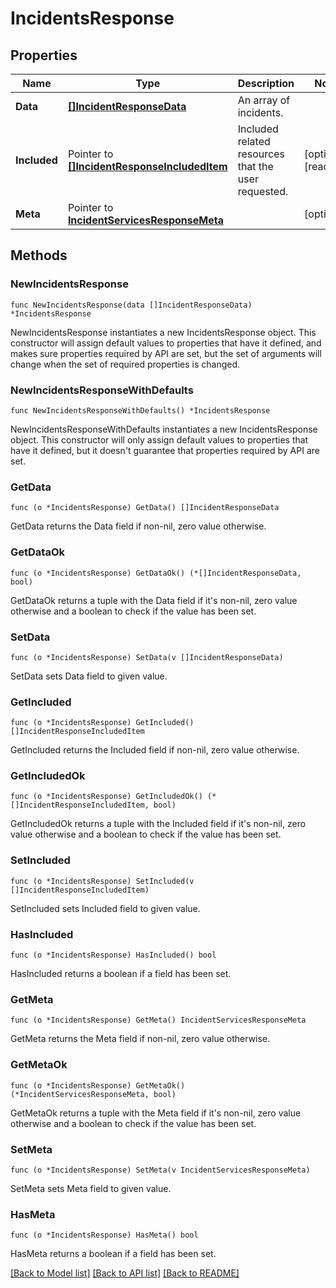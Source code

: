 # IncidentsResponse

## Properties

| Name         | Type                                                                             | Description                                         | Notes                 |
| ------------ | -------------------------------------------------------------------------------- | --------------------------------------------------- | --------------------- |
| **Data**     | [**[]IncidentResponseData**](IncidentResponseData.md)                            | An array of incidents.                              |
| **Included** | Pointer to [**[]IncidentResponseIncludedItem**](IncidentResponseIncludedItem.md) | Included related resources that the user requested. | [optional] [readonly] |
| **Meta**     | Pointer to [**IncidentServicesResponseMeta**](IncidentServicesResponseMeta.md)   |                                                     | [optional]            |

## Methods

### NewIncidentsResponse

`func NewIncidentsResponse(data []IncidentResponseData) *IncidentsResponse`

NewIncidentsResponse instantiates a new IncidentsResponse object.
This constructor will assign default values to properties that have it defined,
and makes sure properties required by API are set, but the set of arguments
will change when the set of required properties is changed.

### NewIncidentsResponseWithDefaults

`func NewIncidentsResponseWithDefaults() *IncidentsResponse`

NewIncidentsResponseWithDefaults instantiates a new IncidentsResponse object.
This constructor will only assign default values to properties that have it defined,
but it doesn't guarantee that properties required by API are set.

### GetData

`func (o *IncidentsResponse) GetData() []IncidentResponseData`

GetData returns the Data field if non-nil, zero value otherwise.

### GetDataOk

`func (o *IncidentsResponse) GetDataOk() (*[]IncidentResponseData, bool)`

GetDataOk returns a tuple with the Data field if it's non-nil, zero value otherwise
and a boolean to check if the value has been set.

### SetData

`func (o *IncidentsResponse) SetData(v []IncidentResponseData)`

SetData sets Data field to given value.

### GetIncluded

`func (o *IncidentsResponse) GetIncluded() []IncidentResponseIncludedItem`

GetIncluded returns the Included field if non-nil, zero value otherwise.

### GetIncludedOk

`func (o *IncidentsResponse) GetIncludedOk() (*[]IncidentResponseIncludedItem, bool)`

GetIncludedOk returns a tuple with the Included field if it's non-nil, zero value otherwise
and a boolean to check if the value has been set.

### SetIncluded

`func (o *IncidentsResponse) SetIncluded(v []IncidentResponseIncludedItem)`

SetIncluded sets Included field to given value.

### HasIncluded

`func (o *IncidentsResponse) HasIncluded() bool`

HasIncluded returns a boolean if a field has been set.

### GetMeta

`func (o *IncidentsResponse) GetMeta() IncidentServicesResponseMeta`

GetMeta returns the Meta field if non-nil, zero value otherwise.

### GetMetaOk

`func (o *IncidentsResponse) GetMetaOk() (*IncidentServicesResponseMeta, bool)`

GetMetaOk returns a tuple with the Meta field if it's non-nil, zero value otherwise
and a boolean to check if the value has been set.

### SetMeta

`func (o *IncidentsResponse) SetMeta(v IncidentServicesResponseMeta)`

SetMeta sets Meta field to given value.

### HasMeta

`func (o *IncidentsResponse) HasMeta() bool`

HasMeta returns a boolean if a field has been set.

[[Back to Model list]](../README.md#documentation-for-models) [[Back to API list]](../README.md#documentation-for-api-endpoints) [[Back to README]](../README.md)

